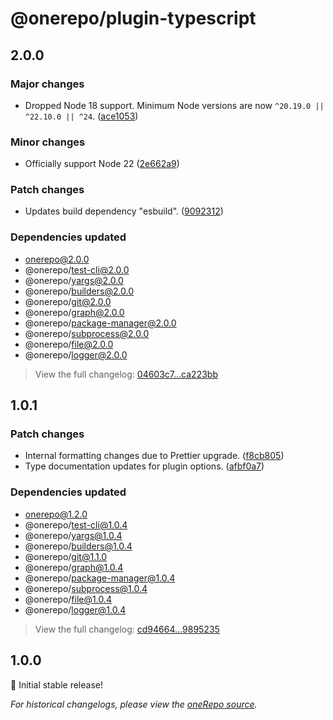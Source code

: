# @onerepo/plugin-typescript

## 2.0.0

### Major changes

- Dropped Node 18 support. Minimum Node versions are now `^20.19.0 || ^22.10.0 || ^24`. ([ace1053](https://github.com/paularmstrong/onerepo/commit/ace1053c60cbc9a6079314d4abc598b014d776c1))

### Minor changes

- Officially support Node 22 ([2e662a9](https://github.com/paularmstrong/onerepo/commit/2e662a9c7a27709fd92caecc6547012040d162c4))

### Patch changes

- Updates build dependency "esbuild". ([9092312](https://github.com/paularmstrong/onerepo/commit/909231235ac5ae065978656e51777e9a40e91e37))

### Dependencies updated

- onerepo@2.0.0
- @onerepo/test-cli@2.0.0
- @onerepo/yargs@2.0.0
- @onerepo/builders@2.0.0
- @onerepo/git@2.0.0
- @onerepo/graph@2.0.0
- @onerepo/package-manager@2.0.0
- @onerepo/subprocess@2.0.0
- @onerepo/file@2.0.0
- @onerepo/logger@2.0.0

> View the full changelog: [04603c7...ca223bb](https://github.com/paularmstrong/onerepo/compare/04603c746ee744e5072af47c7210637a468cf751...ca223bb574ae16ea7aaee17804fde24fdf40bd36)

## 1.0.1

### Patch changes

- Internal formatting changes due to Prettier upgrade. ([f8cb805](https://github.com/paularmstrong/onerepo/commit/f8cb80550ceabdce6ff6c13bf22466a59e694b0f))
- Type documentation updates for plugin options. ([afbf0a7](https://github.com/paularmstrong/onerepo/commit/afbf0a7980d54960b54a0f27956ce421a9723c92))

### Dependencies updated

- onerepo@1.2.0
- @onerepo/test-cli@1.0.4
- @onerepo/yargs@1.0.4
- @onerepo/builders@1.0.4
- @onerepo/git@1.1.0
- @onerepo/graph@1.0.4
- @onerepo/package-manager@1.0.4
- @onerepo/subprocess@1.0.4
- @onerepo/file@1.0.4
- @onerepo/logger@1.0.4

> View the full changelog: [cd94664...9895235](https://github.com/paularmstrong/onerepo/compare/cd9466419b207f690e55f87d0e4632eebdc0ca6a...98952352d3c32adf853657e46e14f12fe1737992)

## 1.0.0

🎉 Initial stable release!

_For historical changelogs, please view the [oneRepo source](https://github.com/paularmstrong/onerepo/tree/main/plugins/plugin-typescript)._
